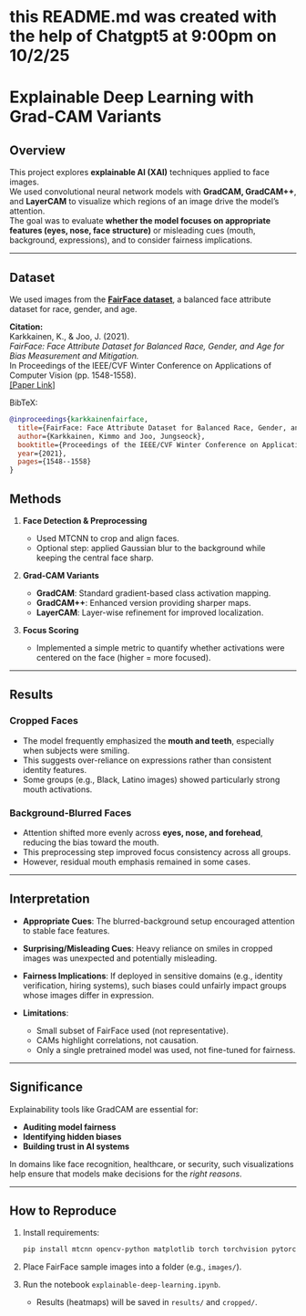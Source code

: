 # this README.md was created with the help of Chatgpt5 at 9:00pm on 10/2/25

# Explainable Deep Learning with Grad-CAM Variants

## Overview
This project explores **explainable AI (XAI)** techniques applied to face images.  
We used convolutional neural network models with **GradCAM, GradCAM++**, and **LayerCAM** to visualize which regions of an image drive the model’s attention.  
The goal was to evaluate **whether the model focuses on appropriate features (eyes, nose, face structure)** or misleading cues (mouth, background, expressions), and to consider fairness implications.

---

## Dataset
We used images from the **[FairFace dataset](https://github.com/dchen236/FairFace/tree/master)**, a balanced face attribute dataset for race, gender, and age.  

**Citation:**  
Karkkainen, K., & Joo, J. (2021).  
*FairFace: Face Attribute Dataset for Balanced Race, Gender, and Age for Bias Measurement and Mitigation.*  
In Proceedings of the IEEE/CVF Winter Conference on Applications of Computer Vision (pp. 1548-1558).  
[[Paper Link]](https://openaccess.thecvf.com/content/WACV2021/papers/Karkkainen_FairFace_Face_Attribute_Dataset_for_Balanced_Race_Gender_and_Age_WACV_2021_paper.pdf)

BibTeX:
```bibtex
@inproceedings{karkkainenfairface,
  title={FairFace: Face Attribute Dataset for Balanced Race, Gender, and Age for Bias Measurement and Mitigation},
  author={Karkkainen, Kimmo and Joo, Jungseock},
  booktitle={Proceedings of the IEEE/CVF Winter Conference on Applications of Computer Vision},
  year={2021},
  pages={1548--1558}
}
````


## Methods

1. **Face Detection & Preprocessing**

   * Used MTCNN to crop and align faces.
   * Optional step: applied Gaussian blur to the background while keeping the central face sharp.

2. **Grad-CAM Variants**

   * **GradCAM**: Standard gradient-based class activation mapping.
   * **GradCAM++**: Enhanced version providing sharper maps.
   * **LayerCAM**: Layer-wise refinement for improved localization.

3. **Focus Scoring**

   * Implemented a simple metric to quantify whether activations were centered on the face (higher = more focused).

---

## Results

### Cropped Faces

* The model frequently emphasized the **mouth and teeth**, especially when subjects were smiling.
* This suggests over-reliance on expressions rather than consistent identity features.
* Some groups (e.g., Black, Latino images) showed particularly strong mouth activations.

### Background-Blurred Faces

* Attention shifted more evenly across **eyes, nose, and forehead**, reducing the bias toward the mouth.
* This preprocessing step improved focus consistency across all groups.
* However, residual mouth emphasis remained in some cases.

---

## Interpretation

* **Appropriate Cues**: The blurred-background setup encouraged attention to stable face features.
* **Surprising/Misleading Cues**: Heavy reliance on smiles in cropped images was unexpected and potentially misleading.
* **Fairness Implications**: If deployed in sensitive domains (e.g., identity verification, hiring systems), such biases could unfairly impact groups whose images differ in expression.
* **Limitations**:

  * Small subset of FairFace used (not representative).
  * CAMs highlight correlations, not causation.
  * Only a single pretrained model was used, not fine-tuned for fairness.

---

## Significance

Explainability tools like GradCAM are essential for:

* **Auditing model fairness**
* **Identifying hidden biases**
* **Building trust in AI systems**

In domains like face recognition, healthcare, or security, such visualizations help ensure that models make decisions for the *right reasons*.

---

## How to Reproduce

1. Install requirements:

   ```bash
   pip install mtcnn opencv-python matplotlib torch torchvision pytorch-grad-cam
   ```
2. Place FairFace sample images into a folder (e.g., `images/`).
3. Run the notebook `explainable-deep-learning.ipynb`.

   * Results (heatmaps) will be saved in `results/` and `cropped/`.
